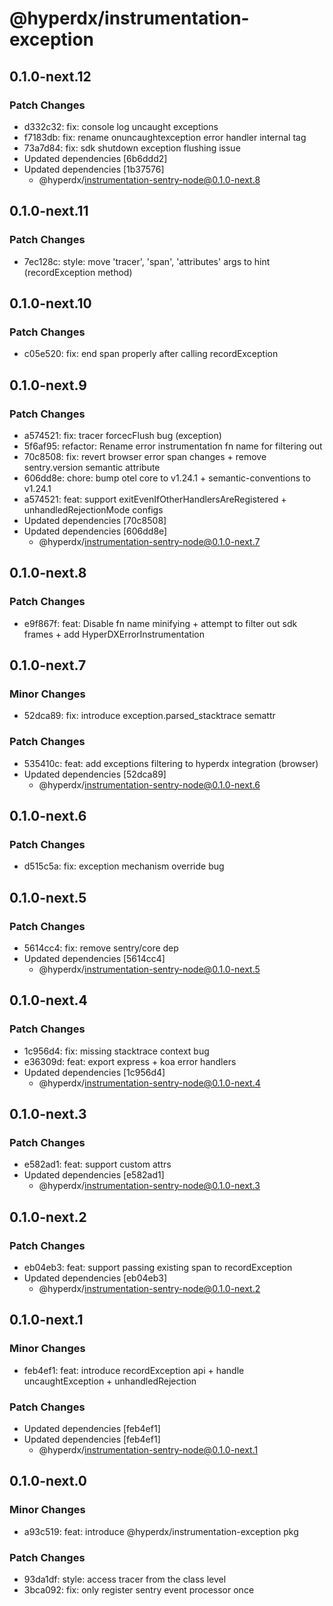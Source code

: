 # @hyperdx/instrumentation-exception

## 0.1.0-next.12

### Patch Changes

- d332c32: fix: console log uncaught exceptions
- f7183db: fix: rename onuncaughtexception error handler internal tag
- 73a7d84: fix: sdk shutdown exception flushing issue
- Updated dependencies [6b6ddd2]
- Updated dependencies [1b37576]
  - @hyperdx/instrumentation-sentry-node@0.1.0-next.8

## 0.1.0-next.11

### Patch Changes

- 7ec128c: style: move 'tracer', 'span', 'attributes' args to hint (recordException method)

## 0.1.0-next.10

### Patch Changes

- c05e520: fix: end span properly after calling recordException

## 0.1.0-next.9

### Patch Changes

- a574521: fix: tracer forcecFlush bug (exception)
- 5f6af95: refactor: Rename error instrumentation fn name for filtering out
- 70c8508: fix: revert browser error span changes + remove sentry.version semantic attribute
- 606dd8e: chore: bump otel core to v1.24.1 + semantic-conventions to v1.24.1
- a574521: feat: support exitEvenIfOtherHandlersAreRegistered + unhandledRejectionMode configs
- Updated dependencies [70c8508]
- Updated dependencies [606dd8e]
  - @hyperdx/instrumentation-sentry-node@0.1.0-next.7

## 0.1.0-next.8

### Patch Changes

- e9f867f: feat: Disable fn name minifying + attempt to filter out sdk frames + add HyperDXErrorInstrumentation

## 0.1.0-next.7

### Minor Changes

- 52dca89: fix: introduce exception.parsed_stacktrace semattr

### Patch Changes

- 535410c: feat: add exceptions filtering to hyperdx integration (browser)
- Updated dependencies [52dca89]
  - @hyperdx/instrumentation-sentry-node@0.1.0-next.6

## 0.1.0-next.6

### Patch Changes

- d515c5a: fix: exception mechanism override bug

## 0.1.0-next.5

### Patch Changes

- 5614cc4: fix: remove sentry/core dep
- Updated dependencies [5614cc4]
  - @hyperdx/instrumentation-sentry-node@0.1.0-next.5

## 0.1.0-next.4

### Patch Changes

- 1c956d4: fix: missing stacktrace context bug
- e36309d: feat: export express + koa error handlers
- Updated dependencies [1c956d4]
  - @hyperdx/instrumentation-sentry-node@0.1.0-next.4

## 0.1.0-next.3

### Patch Changes

- e582ad1: feat: support custom attrs
- Updated dependencies [e582ad1]
  - @hyperdx/instrumentation-sentry-node@0.1.0-next.3

## 0.1.0-next.2

### Patch Changes

- eb04eb3: feat: support passing existing span to recordException
- Updated dependencies [eb04eb3]
  - @hyperdx/instrumentation-sentry-node@0.1.0-next.2

## 0.1.0-next.1

### Minor Changes

- feb4ef1: feat: introduce recordException api + handle uncaughtException + unhandledRejection

### Patch Changes

- Updated dependencies [feb4ef1]
- Updated dependencies [feb4ef1]
  - @hyperdx/instrumentation-sentry-node@0.1.0-next.1

## 0.1.0-next.0

### Minor Changes

- a93c519: feat: introduce @hyperdx/instrumentation-exception pkg

### Patch Changes

- 93da1df: style: access tracer from the class level
- 3bca092: fix: only register sentry event processor once
